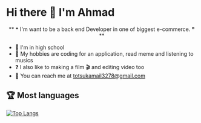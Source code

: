 <!-- START -->

# Hi there 👋 I'm Ahmad

<!-- About personal -->

<p align="center">** ❝ I'm want to be a back end Developer in one of biggest e-commerce. ❞ **</p>

- 📓 I'm in high school
- 📘 My hobbies are coding for an application, read meme and listening to musics
- ❓ I also like to making a film 🎬 and editing video too
- 📩 You can reach me at totsukamail3278@gmail.com

## 🏆 Most languages

<!-- Most languages -->

[![Top Langs](https://github-readme-stats.vercel.app/api/top-langs/?username=Ahmad3296&layout=compact)](https://github.com/Ahmad3296/github-readme-stats)

<!-- END -->
